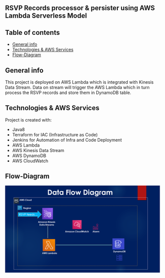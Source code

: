 ## RSVP Records processor & persister using AWS Lambda Serverless Model

## Table of contents
* [General info](#general-info)
* [Technologies & AWS Services](#technologies)
* [Flow-Diagram](#flow-diagram)


## General info
This project is deployed on AWS Lambda which is integrated with Kinesis Data Stream.
Data on stream will trigger the AWS Lambda which in turn process the RSVP records and store
them in DynamoDB table.


## Technologies & AWS Services
Project is created with:
* Java8
* Terraform for IAC (Infrastructure as Code)
* Jenkins for Automation of Infra and Code Deployment
* AWS Lambda
* AWS Kinesis Data Stream
* AWS DynamoDB 
* AWS CloudWatch

## Flow-Diagram
![Data Flow Diagram for Lambda Processor](./images/flow-diagram.png)